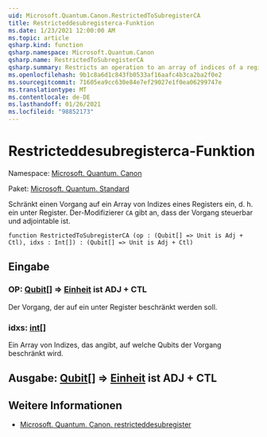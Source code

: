 ```yaml
---
uid: Microsoft.Quantum.Canon.RestrictedToSubregisterCA
title: Restricteddesubregisterca-Funktion
ms.date: 1/23/2021 12:00:00 AM
ms.topic: article
qsharp.kind: function
qsharp.namespace: Microsoft.Quantum.Canon
qsharp.name: RestrictedToSubregisterCA
qsharp.summary: Restricts an operation to an array of indices of a register, i.e., a subregister. The modifier `CA` indicates that the operation is controllable and adjointable.
ms.openlocfilehash: 9b1c8a6d1c843fb0533af16aafc4b3ca2ba2f0e2
ms.sourcegitcommit: 71605ea9cc630e84e7ef29027e1f0ea06299747e
ms.translationtype: MT
ms.contentlocale: de-DE
ms.lasthandoff: 01/26/2021
ms.locfileid: "98852173"
---
```

# <a name="restrictedtosubregisterca-function"></a>Restricteddesubregisterca-Funktion

Namespace: [Microsoft. Quantum. Canon](xref:Microsoft.Quantum.Canon)

Paket: [Microsoft. Quantum. Standard](https://nuget.org/packages/Microsoft.Quantum.Standard)


Schränkt einen Vorgang auf ein Array von Indizes eines Registers ein, d. h. ein unter Register.
Der-Modifizierer `CA` gibt an, dass der Vorgang steuerbar und adjointable ist.

```qsharp
function RestrictedToSubregisterCA (op : (Qubit[] => Unit is Adj + Ctl), idxs : Int[]) : (Qubit[] => Unit is Adj + Ctl)
```


## <a name="input"></a>Eingabe

### <a name="op--qubit--unit--is-adj--ctl"></a>OP: [Qubit](xref:microsoft.quantum.lang-ref.qubit)[] => [Einheit](xref:microsoft.quantum.lang-ref.unit)  ist ADJ + CTL

Der Vorgang, der auf ein unter Register beschränkt werden soll.


### <a name="idxs--int"></a>idxs: [int](xref:microsoft.quantum.lang-ref.int)[]

Ein Array von Indizes, das angibt, auf welche Qubits der Vorgang beschränkt wird.



## <a name="output--qubit--unit--is-adj--ctl"></a>Ausgabe: [Qubit](xref:microsoft.quantum.lang-ref.qubit)[] => [Einheit](xref:microsoft.quantum.lang-ref.unit)  ist ADJ + CTL



## <a name="see-also"></a>Weitere Informationen

- [Microsoft. Quantum. Canon. restricteddesubregister](xref:Microsoft.Quantum.Canon.RestrictedToSubregister)